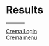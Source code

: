 <h1>Results</h1>
<hr style="width:50px; color:red;">
<a href="https://codepen.io/shoshajs/pen/wBwymLY">Crema Login</a><br>
<a href="https://codepen.io/shoshajs/pen/XJrZqbd">Crema menu</a><br>
